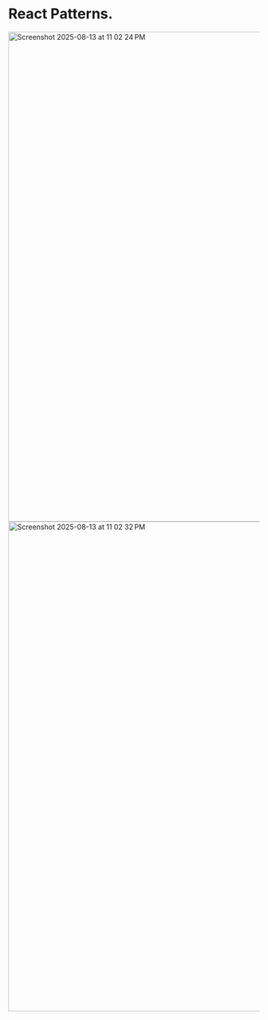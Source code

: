# React Patterns.
<img width="1512" height="982" alt="Screenshot 2025-08-13 at 11 02 24 PM" src="https://github.com/user-attachments/assets/2a468669-0957-4d93-a49f-ec56e60bef17" />
<img width="1512" height="982" alt="Screenshot 2025-08-13 at 11 02 32 PM" src="https://github.com/user-attachments/assets/77ccea9f-1d59-402a-8609-15b8d95e6ff9" />
